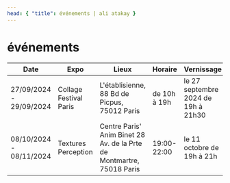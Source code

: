 ```yaml
---
head: { "title": événements | ali atakay }
---
```


# événements

| Date | Expo | Lieux | Horaire | Vernissage |
| --- | --- | --- | --- |--- |
| 27/09/2024 - 29/09/2024 | Collage Festival Paris | L'établisienne,  88 Bd de Picpus, 75012 Paris | de 10h à 19h | le 27 septembre 2024 de 19h à 21h30 
| 08/10/2024 - 08/11/2024 | Textures Perception | Centre Paris' Anim Binet 28 Av. de la Prte de Montmartre, 75018 Paris | 19:00-22:00 | le 11 octobre de 19h à 21h
